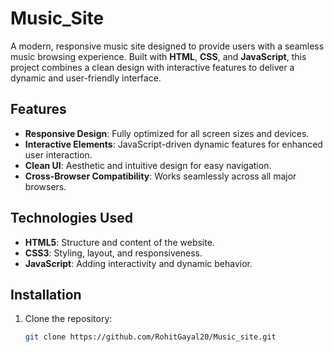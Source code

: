 # Music_Site


A modern, responsive music site designed to provide users with a seamless music browsing experience. Built with **HTML**, **CSS**, and **JavaScript**, this project combines a clean design with interactive features to deliver a dynamic and user-friendly interface.

## Features

- **Responsive Design**: Fully optimized for all screen sizes and devices.
- **Interactive Elements**: JavaScript-driven dynamic features for enhanced user interaction.
- **Clean UI**: Aesthetic and intuitive design for easy navigation.
- **Cross-Browser Compatibility**: Works seamlessly across all major browsers.

## Technologies Used

- **HTML5**: Structure and content of the website.
- **CSS3**: Styling, layout, and responsiveness.
- **JavaScript**: Adding interactivity and dynamic behavior.

## Installation

1. Clone the repository:
   ```bash
   git clone https://github.com/RohitGayal20/Music_site.git

